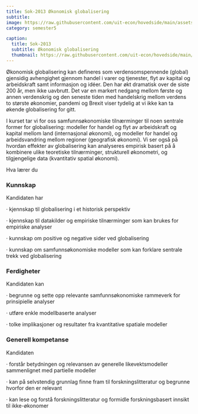 ```yaml
---
title: Sok-2013 Økonomisk globalisering
subtitle: 
image: https://raw.githubusercontent.com/uit-econ/hovedside/main/assets/img/Sok-2013.jpg
category: semester5

caption:
  title: Sok-2013
  subtitle: Økonomisk globalisering
  thumbnail: https://raw.githubusercontent.com/uit-econ/hovedside/main/assets/img/Sok-2013.jpg
---
```

Økonomisk globalisering kan defineres som verdensomspennende (global) gjensidig avhengighet gjennom handel i varer og tjenester, flyt av kapital og arbeidskraft samt informasjon og idéer. Den har økt dramatisk over de siste 200 år, men ikke uavbrutt. Det var en markert nedgang mellom første og annen verdenskrig og den seneste tiden med handelskrig mellom verdens to største økonomier, pandemi og Brexit viser tydelig at vi ikke kan ta økende globalisering for gitt.

 

I kurset tar vi for oss samfunnsøkonomiske tilnærminger til noen sentrale former for globalisering: modeller for handel og flyt av arbeidskraft og kapital mellom land (internasjonal økonomi), og modeller for handel og arbeidsvandring mellom regioner (geografisk økonomi). Vi ser også på hvordan effekter av globalisering kan analyseres empirisk basert på å kombinere ulike teoretiske tilnærminger, strukturell økonometri, og tilgjengelige data (kvantitativ spatial økonomi).


Hva lærer du

### Kunnskap
Kandidaten har

·        kjennskap til globalisering i et historisk perspektiv

·        kjennskap til datakilder og empiriske tilnærminger som kan brukes for empiriske analyser

·        kunnskap om positive og negative sider ved globalisering

·        kunnskap om samfunnsøkonomiske modeller som kan forklare sentrale trekk ved globalisering

                                                                                                                                                                             

### Ferdigheter
Kandidaten kan

·         begrunne og sette opp relevante samfunnsøkonomiske rammeverk for prinsipielle analyser

·         utføre enkle modellbaserte analyser

·         tolke implikasjoner og resultater fra kvantitative spatiale modeller

 

### Generell kompetanse
Kandidaten

·         forstår betydningen og relevansen av generelle likevektsmodeller sammenlignet med partielle modeller

·         kan på selvstendig grunnlag finne fram til forskningslitteratur og begrunne hvorfor den er relevant

·         kan lese og forstå forskningslitteratur og formidle forskningsbasert innsikt til ikke-økonomer

 

 
